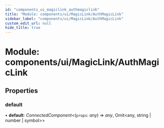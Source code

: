 ```yaml
---
id: "components_ui_magiclink_authmagiclink"
title: "Module: components/ui/MagicLink/AuthMagicLink"
sidebar_label: "components/ui/MagicLink/AuthMagicLink"
custom_edit_url: null
hide_title: true
---
```


# Module: components/ui/MagicLink/AuthMagicLink

## Properties

### default

• **default**: *ConnectedComponent*<(`props`: *any*) => *any*, Omit<any, string \| number \| symbol\>\>
